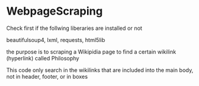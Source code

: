 # WebpageScraping
Check first if the follwing liberaries are installed or not

beautifulsoup4, lxml, requests, html5lib

the purpose is to scraping a Wikipidia page to find a certain wikilink (hyperlink) called Philosophy

This code only search in the wikilinks that are included into the main body, not in header, footer, or  in boxes

